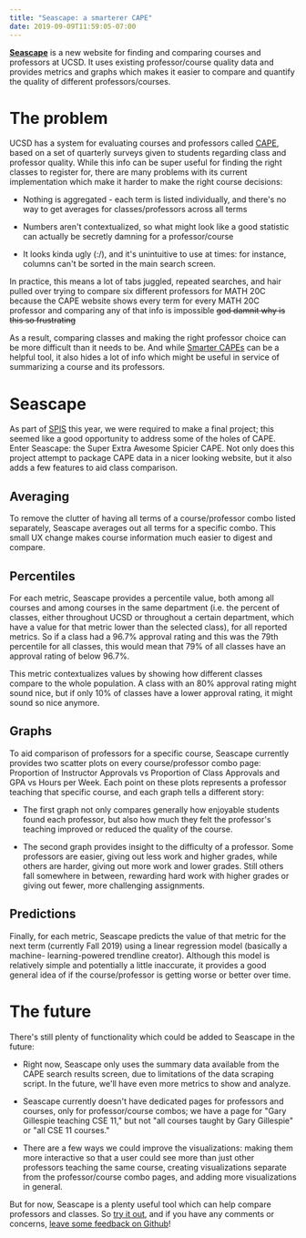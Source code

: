 ```yaml
---
title: "Seascape: a smarterer CAPE"
date: 2019-09-09T11:59:05-07:00
---
```


**[Seascape](http://seascape.cao.st)** is a new website for finding and
comparing courses and professors at UCSD. It uses existing professor/course
quality data and provides metrics and graphs which makes it easier to compare
and quantify the quality of different professors/courses.

# The problem

UCSD has a system for evaluating courses and professors called
[CAPE](cape.ucsd.edu), based on a set of quarterly surveys given to students
regarding class and professor quality. While this info can be super useful for
finding the right classes to register for, there are many problems with its
current implementation which make it harder to make the right course decisions:

  - Nothing is aggregated - each term is listed individually, and there's no way
    to get averages for classes/professors across all terms

  - Numbers aren't contextualized, so what might look like a good statistic can
    actually be secretly damning for a professor/course
    
  - It looks kinda ugly (:/), and it's unintuitive to use at times: for instance,
    columns can't be sorted in the main search screen.
  
In practice, this means a lot of tabs juggled, repeated searches, and hair pulled
over trying to compare six different professors for MATH 20C because the CAPE
website shows every term for every MATH 20C professor and comparing any of that
info is impossible <del>god damnit why is this so frustrating</del>

As a result, comparing classes and making the right professor choice can be more
difficult than it needs to be. And while [Smarter CAPEs](http://smartercapes.com)
can be a helpful tool, it also hides a lot of info which might be useful in service
of summarizing a course and its professors.
  
# Seascape

As part of [SPIS](https://sites.google.com/a/eng.ucsd.edu/spis/home) this year,
we were required to make a final project; this seemed like a good opportunity to
address some of the holes of CAPE. Enter Seascape: the Super Extra Awesome
Spicier CAPE. Not only does this project attempt to package CAPE data in a nicer
looking website, but it also adds a few features to aid class comparison.

## Averaging

To remove the clutter of having all terms of a course/professor combo listed
separately, Seascape averages out all terms for a specific combo. This small
UX change makes course information much easier to digest and compare.

## Percentiles

For each metric, Seascape provides a percentile value, both among all courses
and among courses in the same department (i.e. the percent of classes, either
throughout UCSD or throughout a certain department, which have a value for that
metric lower than the selected class), for all reported metrics. So if a class
had a 96.7% approval rating and this was the 79th percentile for all classes, this
would mean that 79% of all classes have an approval rating of below 96.7%.

This metric contextualizes values by showing how different classes compare to
the whole population. A class with an 80% approval rating might sound nice, but
if only 10% of classes have a lower approval rating, it might sound so nice
anymore.

## Graphs

To aid comparison of professors for a specific course, Seascape currently
provides two scatter plots on every course/professor combo page: Proportion of
Instructor Approvals vs Proportion of Class Approvals and GPA vs Hours per Week.
Each point on these plots represents a professor teaching that specific course,
and each graph tells a different story:

  - The first graph not only compares generally how enjoyable students found
    each professor, but also how much they felt the professor's teaching improved
    or reduced the quality of the course.
    
  - The second graph provides insight to the difficulty of a professor. Some
    professors are easier, giving out less work and higher grades, while others are
    harder, giving out more work and lower grades. Still others fall somewhere in
    between, rewarding hard work with higher grades or giving out fewer, more
    challenging assignments.

## Predictions

Finally, for each metric, Seascape predicts the value of that metric for the next
term (currently Fall 2019) using a linear regression model (basically a machine-
learning-powered trendline creator). Although this model is relatively simple
and potentially a little inaccurate, it provides a good general idea of if the
course/professor is getting worse or better over time.

# The future

There's still plenty of functionality which could be added to Seascape in the
future:

  - Right now, Seascape only uses the summary data available from the CAPE
    search results screen, due to limitations of the data scraping script. In
    the future, we'll have even more metrics to show and analyze.
  
  - Seascape currently doesn't have dedicated pages for professors and courses,
    only for professor/course combos; we have a page for "Gary Gillespie
    teaching CSE 11," but not "all courses taught by Gary Gillespie" or "all CSE
    11 courses."
  
  - There are a few ways we could improve the visualizations: making them more
    interactive so that a user could see more than just other professors teaching
    the same course, creating visualizations separate from the professor/course
    combo pages, and adding more visualizations in general.
    
But for now, Seascape is a plenty useful tool which can help compare professors
and classes. So [try it out](http://seascape.cao.st), and if you have any comments
or concerns, [leave some feedback on Github](https://github.com/dcao/seascape/issues)!
